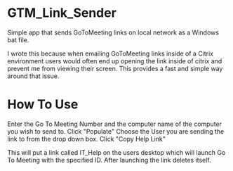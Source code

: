 # GTM_Link_Sender
Simple app that sends GoToMeeting links on local network as a Windows bat file.

I wrote this because when emailing GoToMeeting links inside of a Citrix environment users would often end up opening the link inside of citrix and prevent me from viewing their screen.
This provides a fast and simple way around that issue.

# How To Use
Enter the Go To Meeting Number and the computer name of the computer you wish to send to.
Click "Populate"
Choose the User you are sending the link to from the drop down box.
Click "Copy Help Link"

This will put a link called IT_Help on the users desktop which will launch Go To Meeting with the specified ID.
After launching the link deletes itself.

